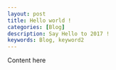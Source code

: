```yaml
---
layout: post
title: Hello world !
categories: [Blog]
description: Say Hello to 2017 !
keywords: Blog, keyword2
---
```


Content here

